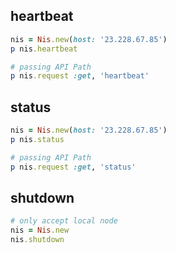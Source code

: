 ## heartbeat

```ruby
nis = Nis.new(host: '23.228.67.85')
p nis.heartbeat

# passing API Path
p nis.request :get, 'heartbeat'
```

## status

```ruby
nis = Nis.new(host: '23.228.67.85')
p nis.status

# passing API Path
p nis.request :get, 'status'
```

## shutdown

```ruby
# only accept local node
nis = Nis.new
nis.shutdown
```